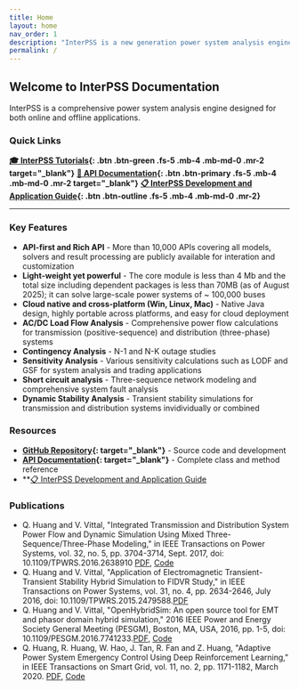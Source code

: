 ```yaml
---
title: Home
layout: home
nav_order: 1
description: "InterPSS is a new generation power system analysis engine for both on-line and off-line applications."
permalink: /
---
```


## Welcome to InterPSS Documentation

InterPSS is a comprehensive power system analysis engine designed for both online and offline applications.

### Quick Links
**[🎓 InterPSS Tutorials](https://github.com/InterPSS-Project/ipss-common/tree/master/ipss.tutorial){: .btn .btn-green .fs-5 .mb-4 .mb-md-0 .mr-2 target="_blank"}**
**[📖 API Documentation](api_doc/index.html){: .btn .btn-primary .fs-5 .mb-4 .mb-md-0 .mr-2 target="_blank"}**
**[📋 InterPSS Development and Application Guide](https://docs.google.com/document/d/1M2ZtDzVyuizGv3M3qwAUgRx82K4WSCmuppT6rPMux9M/edit?tab=t.0#heading=h.5pkl7rdar3y8){: .btn .btn-outline .fs-5 .mb-4 .mb-md-0 .mr-2}**

---

### Key Features
- **API-first and Rich API** - More than 10,000 APIs covering all models, solvers and result processing are publicly available for interation and customization
- **Light-weight yet powerful** - The core module is less than 4 Mb and the total size including dependent packages is less than 70MB (as of August 2025); it can solve large-scale power systems of ~ 100,000 buses
- **Cloud native and cross-platform (Win, Linux, Mac)** - Native Java design, highly portable across platforms, and easy for cloud deployment
- **AC/DC Load Flow Analysis** - Comprehensive power flow calculations for transmission (positive-sequence) and distribution (three-phase) systems 
- **Contingency Analysis** - N-1 and N-K outage studies
- **Sensitivity Analysis** - Various sensitivity calculations such as LODF and GSF for system analysis and trading applications
- **Short circuit analysis** - Three-sequence network modeling and comprehensive system fault analysis
- **Dynamic Stability Analysis** - Transient stability simulations for transmission and distribution systems invidividually or combined

### Resources

- **[GitHub Repository](https://github.com/orgs/InterPSS-Project/){: target="_blank"}** - Source code and development
- **[API Documentation](api_doc/index.html){: target="_blank"}** - Complete class and method reference
- **[📋 InterPSS Development and Application Guide](https://docs.google.com/document/d/1M2ZtDzVyuizGv3M3qwAUgRx82K4WSCmuppT6rPMux9M/edit?tab=t.0#heading=h.5pkl7rdar3y8)

[GitHub Repo]: https://github.com/orgs/InterPSS-Project/

### Publications
 - Q. Huang and V. Vittal, "Integrated Transmission and Distribution System Power Flow and Dynamic Simulation Using Mixed Three-Sequence/Three-Phase Modeling," in IEEE Transactions on Power Systems, vol. 32, no. 5, pp. 3704-3714, Sept. 2017, doi: 10.1109/TPWRS.2016.2638910 [PDF](https://www.researchgate.net/profile/Qiuhua-Huang/publication/311559231_Integrated_Transmission_and_Distribution_System_Power_Flow_and_Dynamic_Simulation_Using_Mixed_Three-Sequence_Three-Phase_Modeling/links/59fb45700f7e9b9968b970c2/Integrated-Transmission-and-Distribution-System-Power-Flow-and-Dynamic-Simulation-Using-Mixed-Three-Sequence-Three-Phase-Modeling.pdf), [Code](https://github.com/InterPSS-Project/ipss-plugin/tree/master/ipss.plugin.3phase)
- Q. Huang and V. Vittal, "Application of Electromagnetic Transient-Transient Stability Hybrid Simulation to FIDVR Study," in IEEE Transactions on Power Systems, vol. 31, no. 4, pp. 2634-2646, July 2016, doi: 10.1109/TPWRS.2015.2479588.[PDF](https://www.researchgate.net/profile/Qiuhua-Huang/publication/282431039_Application_of_Electromagnetic_Transient-Transient_Stability_Hybrid_Simulation_to_FIDVR_Study/links/56de5d4c08aedf2bf0c87cc5/Application-of-Electromagnetic-Transient-Transient-Stability-Hybrid-Simulation-to-FIDVR-Study.pdf)
- Q. Huang and V. Vittal, "OpenHybridSim: An open source tool for EMT and phasor domain hybrid simulation," 2016 IEEE Power and Energy Society General Meeting (PESGM), Boston, MA, USA, 2016, pp. 1-5, doi: 10.1109/PESGM.2016.7741233.[PDF](https://www.researchgate.net/profile/Qiuhua-Huang/publication/297322818_OpenHybridSim_An_open_source_tool_for_EMT_and_phasor_domain_hybrid_simulation/links/59e7b32a458515c3630fa754/OpenHybridSim-An-open-source-tool-for-EMT-and-phasor-domain-hybrid-simulation.pdf), [Code](https://github.com/OpenHybridSim)
- Q. Huang, R. Huang, W. Hao, J. Tan, R. Fan and Z. Huang, "Adaptive Power System Emergency Control Using Deep Reinforcement Learning," in IEEE Transactions on Smart Grid, vol. 11, no. 2, pp. 1171-1182, March 2020. [PDF](https://arxiv.org/pdf/1903.03712), [Code](https://github.com/RLGC-Project/RLGC)